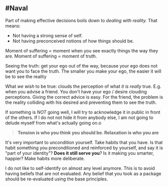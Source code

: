 ## #Naval

Part of making effective decisions boils down to _dealing with reality._ That means:

- Not having a strong sense of self.
- Not having preconceived notions of how things should be.

Moment of suffering = moment when you see exactly things the way they are.
Moment of suffering = moment of truth.

Seeing the truth: get your ego out of the way, because your ego does not want you to face the truth.
The smaller you make your ego, the easier it will be to see the reality

What _we wish_ to be true: clouds the perception of what _it is really_ true.
E.g. when you advise a friend. You don't have your ego  / desire clouding perceptions. Giving the correct advice is easy.
For the friend, the problem is the reality colliding with his desired and preventing them to see the truth.

If something is _NOT_ going well, I will try to acknowledge it in public in front of the others. 
If I do not not hide it from anybody else, I am not going to delude myself from what's actually going on.o

> **Tension is who you think you should be. Relaxation is who you are**

It's very important to uncondition yourself. 
Take habits that you have. Is that habit something you preconditioned and reinforced by yourself, and say it is "part of your identity"?
**Does it still serve you**? Is it making you smarter, happier?
Make habits more deliberate.


I do not like to self-identify on almost any level anymore. This is to avoid having beliefs that are not evaluated.
Any belief that you took as a package should be re-evaluated using the base principles.